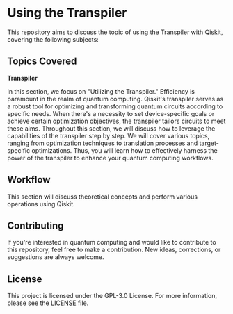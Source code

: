 # Using the Transpiler 

This repository aims to discuss the topic of using the Transpiler with Qiskit, covering the following subjects:

## Topics Covered

  **Transpiler**

  In this section, we focus on "Utilizing the Transpiler." Efficiency is paramount in the realm of quantum computing. Qiskit's transpiler serves as a robust tool for optimizing and transforming quantum circuits according to specific needs. When there's a necessity to set device-specific goals or achieve certain optimization objectives, the transpiler tailors circuits to meet these aims. Throughout this section, we will discuss how to leverage the capabilities of the transpiler step by step. We will cover various topics, ranging from optimization techniques to translation processes and target-specific optimizations. Thus, you will learn how to effectively harness the power of the transpiler to enhance your quantum computing workflows.

## Workflow

This section will discuss theoretical concepts and perform various operations using Qiskit.

## Contributing

If you're interested in quantum computing and would like to contribute to this repository, feel free to make a contribution. New ideas, corrections, or suggestions are always welcome.

## License

This project is licensed under the GPL-3.0 License. For more information, please see the [LICENSE](LICENSE) file.
